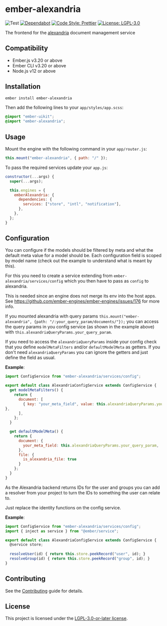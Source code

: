 ember-alexandria
==============================================================================

![Test](https://github.com/projectcaluma/ember-alexandria/workflows/Test/badge.svg)
[![Dependabot](https://badgen.net/projectcaluma/ember-alexandria/?icon=dependabot)](https://dependabot.com/)
[![Code Style: Prettier](https://img.shields.io/badge/code_style-prettier-ff69b4.svg)](https://github.com/prettier/prettier)
[![License: LGPL-3.0](https://img.shields.io/badge/License-LGPL--3.0-blue.svg)](https://spdx.org/licenses/LGPL-3.0-or-later.html)

The frontend for the [alexandria](https://github.com/projectcaluma/alexandria)
document management service

Compatibility
------------------------------------------------------------------------------

* Ember.js v3.20 or above
* Ember CLI v3.20 or above
* Node.js v12 or above


Installation
------------------------------------------------------------------------------

```bash
ember install ember-alexandria
```

Then add the following lines to your `app/styles/app.scss`:

```scss
@import "ember-uikit";
@import "ember-alexandria";
```


Usage
------------------------------------------------------------------------------

Mount the engine with the following command in your `app/router.js`:
```js
this.mount("ember-alexandria", { path: "/" });
```

To pass the required services update your `app.js`:
```js
constructor(...args) {
  super(...args);

  this.engines = {
    emberAlexandria: {
      dependencies: {
        services: ["store", "intl", "notification"],
      },
    },
  };
}
```

Configuration
------------------------------------------------------------------------------

You can configure if the models should be filtered by meta and what the default
meta value for a model should be. Each configuration field is scoped by model name
(check out the example to understand what is meant by this).

For this you need to create a service extending from
`ember-alexandria/services/config` which you then have to pass as `config` to
alexandria.

This is needed since an engine does not merge its env into the host apps.
See https://github.com/ember-engines/ember-engines/issues/176 for more info.

If you mounted alexandria with query params 
`this.mount("ember-alexandria", {path: "/:your_query_param/documents/"});`
you can access the query params in you config service (as shown in the example
above) with `this.alexandriaQueryParams.your_query_param`.

If you need to access the `alexandriaQueryParams` inside your config check that you define `modelMetaFilters`
and/or `defaultModelMeta` as getters. If you don't need `alexandriaQueryParams` you
can ignore the getters and just define the field as usual.

__Example__:
```js
import ConfigService from "ember-alexandria/services/config";

export default class AlexandriaConfigService extends ConfigService {
  get modelMetaFilters() {
    return {
      document: [
        { key: "your_meta_field", value: this.alexandriaQueryParams.your_query_param
},
      ],
    };
  }

  get defaultModelMeta() {
    return {
      document: {
        your_meta_field: this.alexandriaQueryParams.your_query_param,
      },
      file: {
        is_alexandria_file: true
      }
    };
  }
}
```

As the Alexandria backend returns IDs for the user and groups you can add a
resolver from your project to turn the IDs to something the user can relate to.

Just replace the identity functions on the config service.

__Example__:
```js
import ConfigService from "ember-alexandria/services/config";
import { inject as service } from "@ember/service";

export default class AlexandriaConfigService extends ConfigService {
  @service store;
  
  resolveUser(id) { return this.store.peekRecord("user", id); }
  resolveGroup(id) { return this.store.peekRecord("group", id); }
}
```

Contributing
------------------------------------------------------------------------------

See the [Contributing](CONTRIBUTING.md) guide for details.


License
------------------------------------------------------------------------------

This project is licensed under the [LGPL-3.0-or-later license](LICENSE).

